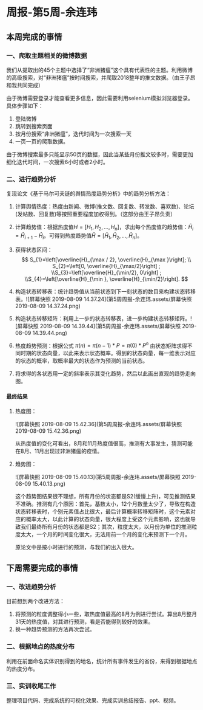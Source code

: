 # 周报-第5周-余连玮

## 本周完成的事情

### 一、爬取主题相关的微博数据

我们从提取出的45个主题中选择了“非洲猪瘟”这个具有代表性的主题。利用微博的高级搜索，对“非洲猪瘟”按时间搜索，并爬取2018整年的推文数据。（由王子昂和我共同完成）

由于微博需要登录才能查看更多信息，因此需要利用selenium模拟浏览器登录。具体步骤如下：

1. 登陆微博
2. 跳转到搜索页面
3. 按月份搜索“非洲猪瘟”，迭代时间为一次搜索一天
4. 一页一页的爬取数据。

由于微博搜索最多只能显示50页的数据，因此当某些月份推文较多时，需要更加细化迭代时间，一次搜索6小时或者2小时。



### 二、进行趋势分析

复现论文《基于马尔可夫链的舆情热度趋势分析》中的趋势分析方法：

1. 计算舆情热度：热度由新闻、微博(推文数、回复数、转发数、喜欢数)、论坛(发帖数、回复数)等按照重要程度加权得到。（这部分由王子昂负责）

2. 计算趋势值：根据热度值$H=[H_1, H_2, ..., H_n]$，求出每个热度值的趋势值：$\hat H_i = \hat H_{i+1} - \hat H_i$。可得到热度趋势值$\hat H=[\hat H_1, \hat H_2, ..., \hat H_n]$。

3. 获得状态区间：
   $$
   S_{1}=\left[\overline{H}_{\max / 2}, \overline{H}_{\max }\right]; \\ S_{2}=\left[0, \overline{H}_{\max/2}\right] ; \\S_{3}=\left[\overline{H}_{\min/2}, 0\right] ; \\S_{4}=\left[\overline{H}_{\min }, \overline{H}_{\min/2}\right].
   $$
   
4. 构造状态转移表：统计趋势值从当前状态到下一刻状态的数目来构建状态转移表。![屏幕快照 2019-08-09 14.37.24](第5周周报-余连玮.assets/屏幕快照 2019-08-09 14.37.24.png)

5. 构造状态转移矩阵：利用上一步的状态转移表，进一步构建状态转移矩阵。![屏幕快照 2019-08-09 14.39.44](第5周周报-余连玮.assets/屏幕快照 2019-08-09 14.39.44.png)

6. 热度趋势预测：根据公式 $\pi(n) = \pi(n-1) * P = \pi(0)*P^n$  由状态矩阵求得不同时期的状态向量，以此来表示状态概率。得到的状态向量，每一维表示对应的状态的概率，取概率最大的状态作为预测的当前状态。

7. 将求得的各状态用一定的斜率表示其变化趋势，然后以此画出直观的趋势走向图。



#### 最终结果

1. 热度图：

   ![屏幕快照 2019-08-09 15.42.36](第5周周报-余连玮.assets/屏幕快照 2019-08-09 15.42.36.png)

   从热度值的变化可看出，8月和11月热度值很高，推测有大事发生，猜测可能在8月、11月出现过非洲猪瘟的疫情。



2. 趋势图：

   ![屏幕快照 2019-08-09 15.40.13](第5周周报-余连玮.assets/屏幕快照 2019-08-09 15.40.13.png)

   这个趋势图结果很不理想，所有月份的状态都是S2(缓慢上升)，可见推测结果不准确。推测有几个原因：首先，基数太小，12个月数量太少了，导致在构造状态转移表时，个别元素值占比很大，最后计算概率转移矩阵时，这个元素对应的概率太大，以此计算的状态向量，很大程度上受这个元素影响，这也就导致我们最终所有月份的状态都是S2；其次，粒度太大，以月份为单位的推测粒度太大，一个月的时间变化很大，无法用前一个月的变化来预测下一个月。

   原论文中是按小时进行的预测，与我们的出入很大。



## 下周需要完成的事情 ##

###  一、改进趋势分析

目前想到两个改进方法：

1. 将预测的粒度调整得小一些，取热度值最高的8月为例进行尝试。算出8月整月31天的热度值，对其进行预测，看是否能得到较好的效果。
2. 换一种趋势预测的方法再次尝试。

### 二、根据地点的热度分布

利用在前面命名实体识别得到的地名，统计所有事件发生的省份，来得到根据地点的热度分布。

### 三、实训收尾工作

整理项目代码、完成系统的可视化效果、完成实训总结报告、ppt、视频。